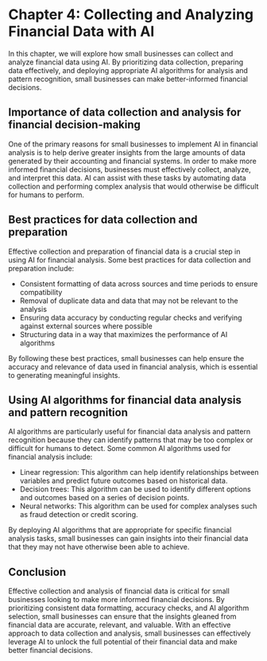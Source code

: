 Chapter 4: Collecting and Analyzing Financial Data with AI
==========================================================

In this chapter, we will explore how small businesses can collect and analyze financial data using AI. By prioritizing data collection, preparing data effectively, and deploying appropriate AI algorithms for analysis and pattern recognition, small businesses can make better-informed financial decisions.

Importance of data collection and analysis for financial decision-making
------------------------------------------------------------------------

One of the primary reasons for small businesses to implement AI in financial analysis is to help derive greater insights from the large amounts of data generated by their accounting and financial systems. In order to make more informed financial decisions, businesses must effectively collect, analyze, and interpret this data. AI can assist with these tasks by automating data collection and performing complex analysis that would otherwise be difficult for humans to perform.

Best practices for data collection and preparation
--------------------------------------------------

Effective collection and preparation of financial data is a crucial step in using AI for financial analysis. Some best practices for data collection and preparation include:

* Consistent formatting of data across sources and time periods to ensure compatibility
* Removal of duplicate data and data that may not be relevant to the analysis
* Ensuring data accuracy by conducting regular checks and verifying against external sources where possible
* Structuring data in a way that maximizes the performance of AI algorithms

By following these best practices, small businesses can help ensure the accuracy and relevance of data used in financial analysis, which is essential to generating meaningful insights.

Using AI algorithms for financial data analysis and pattern recognition
-----------------------------------------------------------------------

AI algorithms are particularly useful for financial data analysis and pattern recognition because they can identify patterns that may be too complex or difficult for humans to detect. Some common AI algorithms used for financial analysis include:

* Linear regression: This algorithm can help identify relationships between variables and predict future outcomes based on historical data.
* Decision trees: This algorithm can be used to identify different options and outcomes based on a series of decision points.
* Neural networks: This algorithm can be used for complex analyses such as fraud detection or credit scoring.

By deploying AI algorithms that are appropriate for specific financial analysis tasks, small businesses can gain insights into their financial data that they may not have otherwise been able to achieve.

Conclusion
----------

Effective collection and analysis of financial data is critical for small businesses looking to make more informed financial decisions. By prioritizing consistent data formatting, accuracy checks, and AI algorithm selection, small businesses can ensure that the insights gleaned from financial data are accurate, relevant, and valuable. With an effective approach to data collection and analysis, small businesses can effectively leverage AI to unlock the full potential of their financial data and make better financial decisions.
